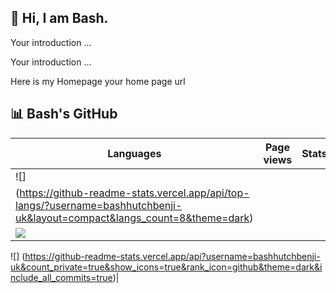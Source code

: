 ## 👋 Hi, I am Bash.

Your introduction ...

Your introduction ...

Here is my Homepage your home page url</td>


## 📊 Bash's GitHub

|Languages |Page views|Stats|
|--------------|------------|------------|
|![]
(https://github-readme-stats.vercel.app/api/top-langs/?username=bashhutchbenji-uk&layout=compact&langs_count=8&theme=dark)|
<a href="https://mapmyvisitors.com/web/1c012" title="Visit tracker"><img src="https://mapmyvisitors.com/map.png?cl=080808&w=a&t=n&d=fGHYRArq-DT0T_YEwgypfl1OyOAzZe7_0LO8qakFV6I&co=ffffff&ct=808080" /></a>|
![]
(https://github-readme-stats.vercel.app/api?username=bashhutchbenji-uk&count_private=true&show_icons=true&rank_icon=github&theme=dark&include_all_commits=true)|
<!--|![](https://github-readme-stats.vercel.app/api?username=bashhutchbenji-uk&count_private=true&show_icons=true&rank_icon=github&theme=dark&include_all_commits=true)|![](https://github-readme-stats.vercel.app/api/top-langs/?username=bashhutchbenji-uk&layout=compact&langs_count=8&theme=dark)|-->
<!--|![](https://github-profile-summary-cards.vercel.app/api/cards/profile-details?username=bashhutchbenji-uk&theme=tokyonight)|![](https://clustrmaps.com/map_v2.png?cl=ffffff&w=400&t=n&d=Y3B6bfp__aiQSn4I4JkSipFUqc4h9sK5DYEEz5GRDgs)|-->

